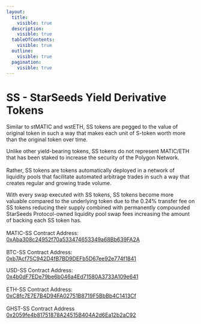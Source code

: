 ```yaml
---
layout:
  title:
    visible: true
  description:
    visible: true
  tableOfContents:
    visible: true
  outline:
    visible: true
  pagination:
    visible: true
---
```


# SS - StarSeeds Yield Derivative Tokens

Similar to stMATIC and wstETH, SS tokens are pegged to the value of original token in such a way that makes each unit of S-token worth more than the original token over time.

Unlike other yield-bearing tokens, SS tokens do not represent MATIC/ETH that has been staked to increase the security of the Polygon Network. \
\
Rather, SS tokens are tokens automatically deployed in a network of liquidity pools that facilitate automated arbitrage trades in such a way that creates regular and growing trade volume.

With every swap executed with SS tokens, SS tokens become more valuable compared to the underlying token due to the 0.24% transfer fee on SS tokens reducing their supply combined with permanently compounded StarSeeds Protocol-owned liquidity pool swap fees increasing the amount of backing each SS token has. \
\
MATIC-SS Contract Address: \
[0xAba308c24952f70a533474653349a68Bb639FA2A](https://polygonscan.com/token/0xaba308c24952f70a533474653349a68bb639fa2a)\
\
BTC-SS Contract Address:\
[0xb7Acf75C942D4fB7BD9DEFb5D67ee92e774f1841](https://polygonscan.com/token/0xb7acf75c942d4fb7bd9defb5d67ee92e774f1841)

USD-SS Contract Address:\
[0x4b0dF7EDe79be6b046a4Ed71580A3733A109e641](https://polygonscan.com/token/0x4b0df7ede79be6b046a4ed71580a3733a109e641)\
\
ETH-SS Contract Address:\
[0xC8fc7E7E7B4D94FA02751B8719F5BbBb4C1413Cf](https://polygonscan.com/token/0xc8fc7e7e7b4d94fa02751b8719f5bbbb4c1413cf/)\
\
GHST-SS Contract Address\
[0x2059fe4b81751878A24515B404A2d6Ea12b2aC92](https://polygonscan.com/token/0x2059fe4b81751878a24515b404a2d6ea12b2ac92)
